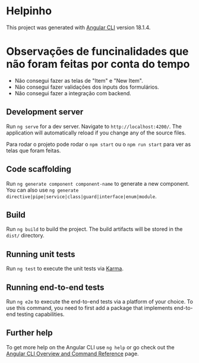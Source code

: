 # Helpinho

This project was generated with [Angular CLI](https://github.com/angular/angular-cli) version 18.1.4.

# Observações de funcinalidades que não foram feitas por conta do tempo
* Não consegui fazer as telas de "Item" e "New Item".
* Não consegui fazer validações dos inputs dos formulários.
* Não consegui fazer a integração com backend.

## Development server

Run `ng serve` for a dev server. Navigate to `http://localhost:4200/`. The application will automatically reload if you change any of the source files.

Para rodar o projeto pode rodar o `npm start` ou o `npm run start` para ver as telas que foram feitas.

## Code scaffolding

Run `ng generate component component-name` to generate a new component. You can also use `ng generate directive|pipe|service|class|guard|interface|enum|module`.

## Build

Run `ng build` to build the project. The build artifacts will be stored in the `dist/` directory.

## Running unit tests

Run `ng test` to execute the unit tests via [Karma](https://karma-runner.github.io).

## Running end-to-end tests

Run `ng e2e` to execute the end-to-end tests via a platform of your choice. To use this command, you need to first add a package that implements end-to-end testing capabilities.

## Further help

To get more help on the Angular CLI use `ng help` or go check out the [Angular CLI Overview and Command Reference](https://angular.dev/tools/cli) page.
